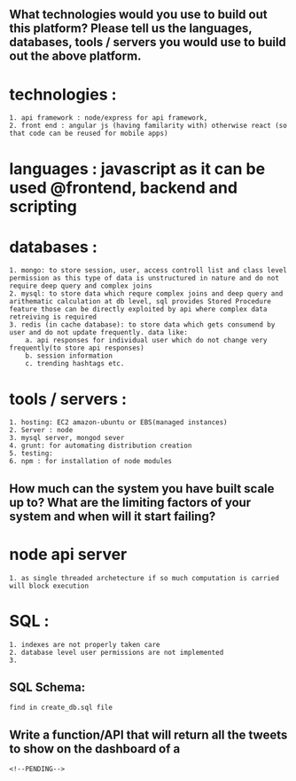 ## What technologies would you use to build out this platform? Please tell us the languages, databases, tools / servers you would use to build out the above platform.
# technologies : 
    1. api framework : node/express for api framework, 
    2. front end : angular js (having familarity with) otherwise react (so that code can be reused for mobile apps)

# languages : javascript as it can be used @frontend, backend and scripting

# databases :
    1. mongo: to store session, user, access controll list and class level permission as this type of data is unstructured in nature and do not require deep query and complex joins
    2. mysql: to store data which requre complex joins and deep query and arithematic calculation at db level, sql provides Stored Procedure feature those can be directly exploited by api where complex data retreiving is required
    3. redis (in cache database): to store data which gets consumend by user and do not update frequently. data like:
        a. api responses for individual user which do not change very frequently(to store api responses)
        b. session information
        c. trending hashtags etc.
# tools / servers : 
    1. hosting: EC2 amazon-ubuntu or EBS(managed instances) 
    2. Server : node
    3. mysql server, mongod sever
    4. grunt: for automating distribution creation
    5. testing: 
    6. npm : for installation of node modules

## How much can the system you have built scale up to? What are the limiting factors of your system and when will it start failing?

# node api server
    1. as single threaded archetecture if so much computation is carried will block execution 
# SQL : 
    1. indexes are not properly taken care
    2. database level user permissions are not implemented
    3. 


## SQL Schema:
    find in create_db.sql file

## Write a function/API that will return all the tweets to show on the dashboard of a 
    <!--PENDING-->

